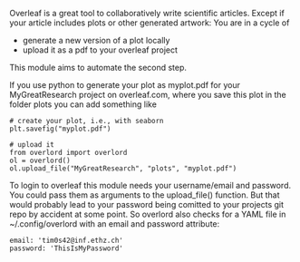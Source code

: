 Overleaf is a great tool to collaboratively write scientific articles. 
Except if your article includes plots or other generated artwork: You are in a cycle of 
* generate a new version of a plot locally
* upload it as a pdf to your overleaf project

This module aims to automate the second step. 

If you use python to generate your plot as myplot.pdf for your MyGreatResearch project on overleaf.com, where you save this plot in the folder plots you can add something like

```
# create your plot, i.e., with seaborn
plt.savefig("myplot.pdf")

# upload it
from overlord import overlord
ol = overlord()
ol.upload_file("MyGreatResearch", "plots", "myplot.pdf")
```

To login to overleaf this module needs your username/email and password. You could pass them as arguments to the upload_file() function. But that would probably lead to your password being comitted to your projects git repo by accident at some point. So overlord also checks for a YAML file in ~/.config/overlord with an email and password attribute:

```
email: 'tim0s42@inf.ethz.ch'
password: 'ThisIsMyPassword'
```
